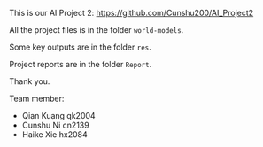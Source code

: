 This is our AI Project 2: https://github.com/Cunshu200/AI_Project2

All the project files is in the folder `world-models`. 

Some key outputs are in the folder `res`.

Project reports are in the folder `Report`.

Thank you. 

Team member:

- Qian Kuang	qk2004
- Cunshu Ni	cn2139
- Haike Xie	hx2084

